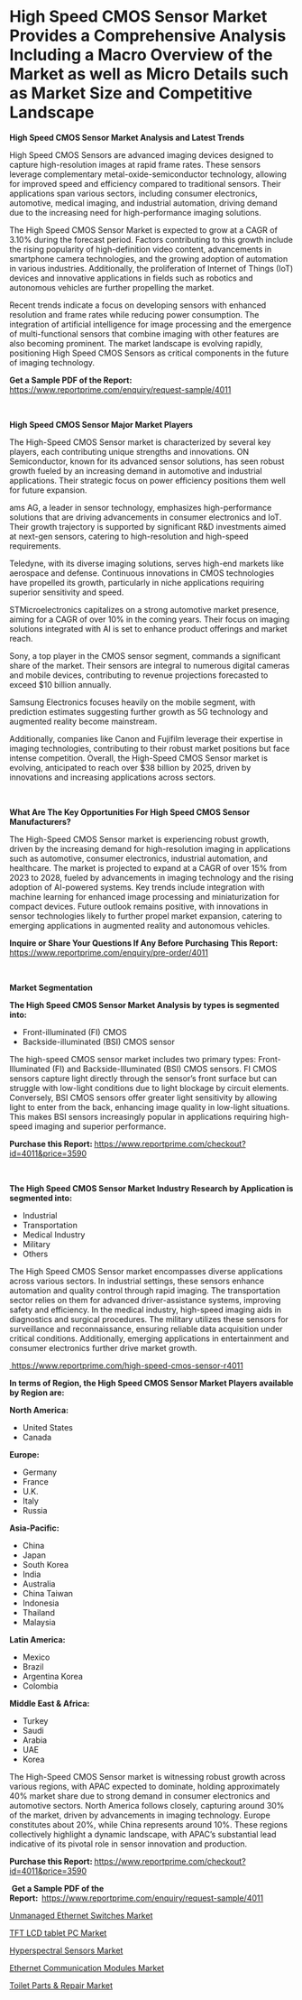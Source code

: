 <p><h1>High Speed CMOS Sensor Market Provides a Comprehensive Analysis Including a Macro Overview of the Market as well as Micro Details such as Market Size and Competitive Landscape</h1></p><p><strong>High Speed CMOS Sensor Market Analysis and Latest Trends</strong></p>
<p><p>High Speed CMOS Sensors are advanced imaging devices designed to capture high-resolution images at rapid frame rates. These sensors leverage complementary metal-oxide-semiconductor technology, allowing for improved speed and efficiency compared to traditional sensors. Their applications span various sectors, including consumer electronics, automotive, medical imaging, and industrial automation, driving demand due to the increasing need for high-performance imaging solutions.</p><p>The High Speed CMOS Sensor Market is expected to grow at a CAGR of 3.10% during the forecast period. Factors contributing to this growth include the rising popularity of high-definition video content, advancements in smartphone camera technologies, and the growing adoption of automation in various industries. Additionally, the proliferation of Internet of Things (IoT) devices and innovative applications in fields such as robotics and autonomous vehicles are further propelling the market.</p><p>Recent trends indicate a focus on developing sensors with enhanced resolution and frame rates while reducing power consumption. The integration of artificial intelligence for image processing and the emergence of multi-functional sensors that combine imaging with other features are also becoming prominent. The market landscape is evolving rapidly, positioning High Speed CMOS Sensors as critical components in the future of imaging technology.</p></p>
<p><strong>Get a Sample PDF of the Report:&nbsp;</strong> <a href="https://www.reportprime.com/enquiry/request-sample/4011">https://www.reportprime.com/enquiry/request-sample/4011</a></p>
<p>&nbsp;</p>
<p><strong>High Speed CMOS Sensor Major Market Players</strong></p>
<p><p>The High-Speed CMOS Sensor market is characterized by several key players, each contributing unique strengths and innovations. ON Semiconductor, known for its advanced sensor solutions, has seen robust growth fueled by an increasing demand in automotive and industrial applications. Their strategic focus on power efficiency positions them well for future expansion.</p><p>ams AG, a leader in sensor technology, emphasizes high-performance solutions that are driving advancements in consumer electronics and IoT. Their growth trajectory is supported by significant R&D investments aimed at next-gen sensors, catering to high-resolution and high-speed requirements.</p><p>Teledyne, with its diverse imaging solutions, serves high-end markets like aerospace and defense. Continuous innovations in CMOS technologies have propelled its growth, particularly in niche applications requiring superior sensitivity and speed.</p><p>STMicroelectronics capitalizes on a strong automotive market presence, aiming for a CAGR of over 10% in the coming years. Their focus on imaging solutions integrated with AI is set to enhance product offerings and market reach.</p><p>Sony, a top player in the CMOS sensor segment, commands a significant share of the market. Their sensors are integral to numerous digital cameras and mobile devices, contributing to revenue projections forecasted to exceed $10 billion annually.</p><p>Samsung Electronics focuses heavily on the mobile segment, with prediction estimates suggesting further growth as 5G technology and augmented reality become mainstream. </p><p>Additionally, companies like Canon and Fujifilm leverage their expertise in imaging technologies, contributing to their robust market positions but face intense competition. Overall, the High-Speed CMOS Sensor market is evolving, anticipated to reach over $38 billion by 2025, driven by innovations and increasing applications across sectors.</p></p>
<p>&nbsp;</p>
<p><strong>What Are The Key Opportunities For High Speed CMOS Sensor Manufacturers?</strong></p>
<p><p>The High-Speed CMOS Sensor market is experiencing robust growth, driven by the increasing demand for high-resolution imaging in applications such as automotive, consumer electronics, industrial automation, and healthcare. The market is projected to expand at a CAGR of over 15% from 2023 to 2028, fueled by advancements in imaging technology and the rising adoption of AI-powered systems. Key trends include integration with machine learning for enhanced image processing and miniaturization for compact devices. Future outlook remains positive, with innovations in sensor technologies likely to further propel market expansion, catering to emerging applications in augmented reality and autonomous vehicles.</p></p>
<p><strong>Inquire or Share Your Questions If Any Before Purchasing This Report:</strong> <a href="https://www.reportprime.com/enquiry/pre-order/4011">https://www.reportprime.com/enquiry/pre-order/4011</a></p>
<p>&nbsp;</p>
<p><strong>Market Segmentation</strong></p>
<p><strong>The High Speed CMOS Sensor Market Analysis by types is segmented into:</strong></p>
<p><ul><li>Front-illuminated (FI) CMOS</li><li>Backside-illuminated (BSI) CMOS sensor</li></ul></p>
<p><p>The high-speed CMOS sensor market includes two primary types: Front-Illuminated (FI) and Backside-Illuminated (BSI) CMOS sensors. FI CMOS sensors capture light directly through the sensor’s front surface but can struggle with low-light conditions due to light blockage by circuit elements. Conversely, BSI CMOS sensors offer greater light sensitivity by allowing light to enter from the back, enhancing image quality in low-light situations. This makes BSI sensors increasingly popular in applications requiring high-speed imaging and superior performance.</p></p>
<p><strong>Purchase this Report:&nbsp;</strong><a href="https://www.reportprime.com/checkout?id=4011&price=3590">https://www.reportprime.com/checkout?id=4011&price=3590</a></p>
<p>&nbsp;</p>
<p><strong>The High Speed CMOS Sensor Market Industry Research by Application is segmented into:</strong></p>
<p><ul><li>Industrial</li><li>Transportation</li><li>Medical Industry</li><li>Military</li><li>Others</li></ul></p>
<p><p>The High Speed CMOS Sensor market encompasses diverse applications across various sectors. In industrial settings, these sensors enhance automation and quality control through rapid imaging. The transportation sector relies on them for advanced driver-assistance systems, improving safety and efficiency. In the medical industry, high-speed imaging aids in diagnostics and surgical procedures. The military utilizes these sensors for surveillance and reconnaissance, ensuring reliable data acquisition under critical conditions. Additionally, emerging applications in entertainment and consumer electronics further drive market growth.</p></p>
<p><a href="https://www.reportprime.com/high-speed-cmos-sensor-r4011">&nbsp;https://www.reportprime.com/high-speed-cmos-sensor-r4011</a></p>
<p><strong>In terms of Region, the High Speed CMOS Sensor Market Players available by Region are:</strong></p>
<p>
    <p> <strong> North America: </strong>
        <ul>
            <li>United States</li>
            <li>Canada</li>
        </ul>
        </p> 
    <p> <strong> Europe: </strong>
        <ul>
            <li>Germany</li>
            <li>France</li>
            <li>U.K.</li>
            <li>Italy</li>
            <li>Russia</li>
        </ul>
        </p> 
    <p> <strong> Asia-Pacific: </strong>
        <ul>
            <li>China</li>
            <li>Japan</li>
            <li>South Korea</li>
            <li>India</li>
            <li>Australia</li>
            <li>China Taiwan</li>
            <li>Indonesia</li>
            <li>Thailand</li>
            <li>Malaysia</li>
        </ul>
        </p> 
    <p> <strong> Latin America: </strong>
        <ul>
            <li>Mexico</li>
            <li>Brazil</li>
            <li>Argentina Korea</li>
            <li>Colombia</li>
        </ul>
        </p> 
    <p> <strong> Middle East & Africa: </strong>
        <ul>
            <li>Turkey</li>
            <li>Saudi</li>
            <li>Arabia</li>
            <li>UAE</li>
            <li>Korea</li>
        </ul>
    </p>
    </p>
<p><p>The High-Speed CMOS Sensor market is witnessing robust growth across various regions, with APAC expected to dominate, holding approximately 40% market share due to strong demand in consumer electronics and automotive sectors. North America follows closely, capturing around 30% of the market, driven by advancements in imaging technology. Europe constitutes about 20%, while China represents around 10%. These regions collectively highlight a dynamic landscape, with APAC’s substantial lead indicative of its pivotal role in sensor innovation and production.</p></p>
<p><strong>Purchase this Report: </strong><a href="https://www.reportprime.com/checkout?id=4011&price=3590">https://www.reportprime.com/checkout?id=4011&price=3590</a></p>
<p>&nbsp;<strong>Get a Sample PDF of the Report:&nbsp;&nbsp;</strong><a href="https://www.reportprime.com/enquiry/request-sample/4011">https://www.reportprime.com/enquiry/request-sample/4011</a></p>
<p><strong></strong></p>
<p><p><a href="https://github.com/Chiragrp22/Market-Research-Report-List-6/blob/main/unmanaged-ethernet-switches-market.md">Unmanaged Ethernet Switches Market</a></p><p><a href="https://issuu.com/reportprime-2/docs/tft-lcd-tablet-pc-market-size-2030._4007aa0e824999">TFT LCD tablet PC Market</a></p><p><a href="https://www.linkedin.com/pulse/hyperspectral-sensors-market-trends-detailed-study-its-segmentation-msoxe?trackingId=nH3dQxVOTe6UiAWZpwg%2BAQ%3D%3D">Hyperspectral Sensors Market</a></p><p><a href="https://github.com/MarciaRunte/Market-Research-Report-List-1/blob/main/ethernet-communication-modules-market.md">Ethernet Communication Modules Market</a></p><p><a href="https://www.linkedin.com/pulse/insights-toilet-parts-repair-industry-market-financial-status-rsmvc?trackingId=t6YT9TBvSemxcOlF%2FImgIg%3D%3D">Toilet Parts & Repair Market</a></p></p>